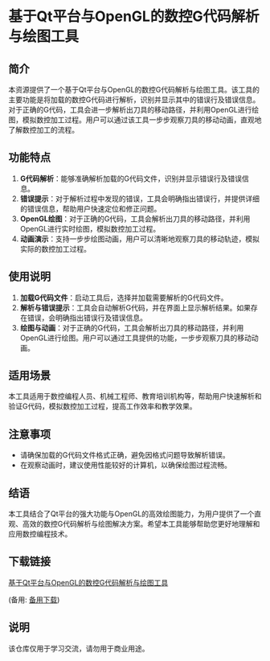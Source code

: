 # 基于Qt平台与OpenGL的数控G代码解析与绘图工具

## 简介
本资源提供了一个基于Qt平台与OpenGL的数控G代码解析与绘图工具。该工具的主要功能是将加载的数控G代码进行解析，识别并显示其中的错误行及错误信息。对于正确的G代码，工具会进一步解析出刀具的移动路径，并利用OpenGL进行绘图，模拟数控加工过程。用户可以通过该工具一步步观察刀具的移动动画，直观地了解数控加工的流程。

## 功能特点
1. **G代码解析**：能够准确解析加载的G代码文件，识别并显示错误行及错误信息。
2. **错误提示**：对于解析过程中发现的错误，工具会明确指出错误行，并提供详细的错误信息，帮助用户快速定位和修正问题。
3. **OpenGL绘图**：对于正确的G代码，工具会解析出刀具的移动路径，并利用OpenGL进行实时绘图，模拟数控加工过程。
4. **动画演示**：支持一步步绘图动画，用户可以清晰地观察刀具的移动轨迹，模拟实际的数控加工过程。

## 使用说明
1. **加载G代码文件**：启动工具后，选择并加载需要解析的G代码文件。
2. **解析与错误提示**：工具会自动解析G代码，并在界面上显示解析结果。如果存在错误，会明确指出错误行及错误信息。
3. **绘图与动画**：对于正确的G代码，工具会解析出刀具的移动路径，并利用OpenGL进行绘图。用户可以通过工具提供的功能，一步步观察刀具的移动动画。

## 适用场景
本工具适用于数控编程人员、机械工程师、教育培训机构等，帮助用户快速解析和验证G代码，模拟数控加工过程，提高工作效率和教学效果。

## 注意事项
- 请确保加载的G代码文件格式正确，避免因格式问题导致解析错误。
- 在观察动画时，建议使用性能较好的计算机，以确保绘图过程流畅。

## 结语
本工具结合了Qt平台的强大功能与OpenGL的高效绘图能力，为用户提供了一个直观、高效的数控G代码解析与绘图解决方案。希望本工具能够帮助您更好地理解和应用数控编程技术。

## 下载链接
[基于Qt平台与OpenGL的数控G代码解析与绘图工具](https://pan.quark.cn/s/2dcf86712cb2) 

(备用: [备用下载](https://pan.baidu.com/s/1PDK6tkPGQt5JFuYToGCTjA?pwd=1234))

## 说明

该仓库仅用于学习交流，请勿用于商业用途。
